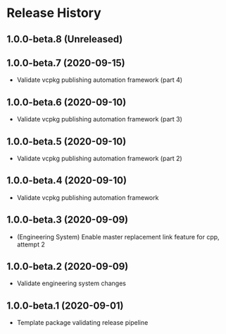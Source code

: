 # Release History

## 1.0.0-beta.8 (Unreleased)

## 1.0.0-beta.7 (2020-09-15)

* Validate vcpkg publishing automation framework (part 4)

## 1.0.0-beta.6 (2020-09-10)

* Validate vcpkg publishing automation framework (part 3)

## 1.0.0-beta.5 (2020-09-10)

* Validate vcpkg publishing automation framework (part 2)

## 1.0.0-beta.4 (2020-09-10)

* Validate vcpkg publishing automation framework

## 1.0.0-beta.3 (2020-09-09)

* (Engineering System) Enable master replacement link feature for cpp, attempt 2

## 1.0.0-beta.2 (2020-09-09)

* Validate engineering system changes

## 1.0.0-beta.1 (2020-09-01)

* Template package validating release pipeline
